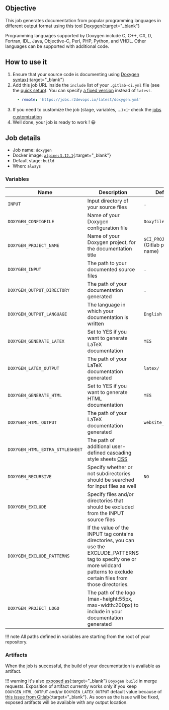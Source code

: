 ## Objective

This job generates documentation from popular programming languages
in different output format using this tool [Doxygen](https://www.doxygen.nl/){:target="_blank"}

Programming languages supported by Doxygen include C, C++, C#, D, Fortran, IDL, Java, Objective-C, Perl, PHP, Python, and VHDL.
Other languages can be supported with additional code.
## How to use it


1. Ensure that your source code is documenting using [Doxygen syntax](https://www.doxygen.nl/manual/docblocks.html){:target="_blank"}
1. Add this job URL inside the `include` list of your `.gitlab-ci.yml` file (see the [quick setup](/use-the-hub/#quick-setup)). You can specify [a fixed version](#changelog) instead of `latest`.
    ```yaml
      - remote: 'https://jobs.r2devops.io/latest/doxygen.yml'
    ```
3. If you need to customize the job (stage, variables, ...) 👉 check the [jobs
   customization](/use-the-hub/#jobs-customization)
4. Well done, your job is ready to work ! 😀

## Job details

* Job name: `doxygen`
* Docker image: [`alpine:3.12.1`](https://hub.docker.com/_/alpine){:target="_blank"}
* Default stage: `build`
* When: `always`


### Variables

| Name | Description | Default |
| ---- | ----------- | ------- |
| `INPUT` <img width=650px>               | Input directory of your source files <img width=125>| `.` <img width=300>|
| `DOXYGEN_CONFIGFILE`               | Name of your Doxygen configuration file| `Doxyfile`|
| `DOXYGEN_PROJECT_NAME`               | Name of your Doxygen project, for the documentation title| `$CI_PROJECT_NAME`  (Gitlab project name) |
| `DOXYGEN_INPUT`               | The path to your documented source files| `.`|
| `DOXYGEN_OUTPUT_DIRECTORY`               | The path of your documentation generated| `.`|
| `DOXYGEN_OUTPUT_LANGUAGE`               | The language in which your documentation is written| `English`|
| `DOXYGEN_GENERATE_LATEX`               | Set to YES if you want to generate LaTeX documentation | `YES`|
| `DOXYGEN_LATEX_OUTPUT`               | The path of your LaTeX documentation generated| `latex/`|
| `DOXYGEN_GENERATE_HTML`               | Set to YES if you want to generate HTML documentation | `YES`|
| `DOXYGEN_HTML_OUTPUT`               | The path of your LaTeX documentation generated| `website_build/`|
| `DOXYGEN_HTML_EXTRA_STYLESHEET`               | The path of additional user-defined cascading style sheets [CSS](https://www.w3schools.com/css/)| ` `|
| `DOXYGEN_RECURSIVE`               | Specify whether or not subdirectories should be searched for input files as well| `NO`|
| `DOXYGEN_EXCLUDE`               | Specify files and/or directories that should be excluded from the INPUT source files| ` `|
| `DOXYGEN_EXCLUDE_PATTERNS`               | If the value of the INPUT tag contains directories, you can use the EXCLUDE_PATTERNS tag to specify one or more wildcard patterns to exclude certain files from those directories.| ` `|
| `DOXYGEN_PROJECT_LOGO`               | The path of the logo (max-height:55px, max-width:200px) to include in your documentation generated| ` `|


!!! note
    All paths defined in variables are starting from the root of your repository.

### Artifacts

When the job is successful, the build of your documentation is available as artifact.

!!! warning
    It's also [exposed as](https://docs.gitlab.com/ee/ci/yaml/#artifactsexpose_as){:target="_blank"}
    `Doyxgen build` in merge requests.
    Exposition of artifact currently works only if you keep
    `DOXYGEN_HTML_OUTPUT` and/or `DOXYGEN_LATEX_OUTPUT` default value because
    of [this issue from
    Gitlab](https://gitlab.com/gitlab-org/gitlab/-/issues/37129){:target="_blank"}.
    As soon as the issue will be fixed, exposed artifacts will be available
    with any output location.
